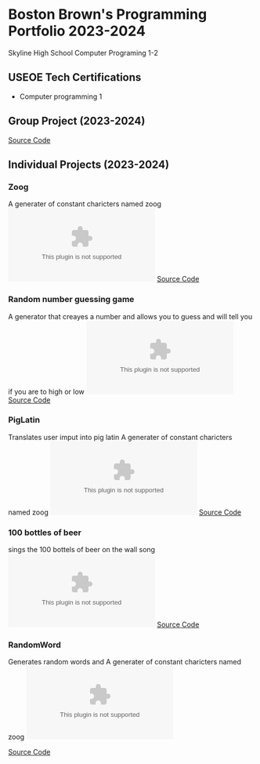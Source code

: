 # Boston Brown's Programming Portfolio 2023-2024
Skyline High School Computer Programing 1-2

## USEOE Tech Certifications 
* Computer programming 1

## Group Project (2023-2024)
[Source Code]([https://github.com/Sirpugington683/Programing-reposotory/files/14116280/zoogs.zip](https://replit.com/@9702029/OutstandingInsecureConnection))
## Individual Projects (2023-2024)

### Zoog
A generater of constant charicters named zoog
![Gameplay](https://github.com/Sirpugington683/Programing-reposotory/files/14116259/zoog.png.zip)
[Source Code](https://github.com/Sirpugington683/Programing-reposotory/files/14116280/zoogs.zip)

### Random number guessing game
A generator that creayes a number and allows you to guess and will tell you if you are to high or low
![Gameplay](https://github.com/Sirpugington683/Programing-reposotory/files/14144669/GuessingNum.png.zip)
[Source Code](https://github.com/Sirpugington683/Programing-reposotory/files/14144673/GuessingNumCode.png.zip)

### PigLatin
Translates user imput into pig latin
A generater of constant charicters named zoog
![Gameplay](https://github.com/Sirpugington683/Programing-reposotory/files/14144683/PigLatin.png.zip)
[Source Code](https://github.com/Sirpugington683/Programing-reposotory/files/14144695/Screenshot.2024-02-02.at.12.45.07.PM.png.zip)


### 100 bottles of beer
sings the 100 bottels of beer on the wall song
![Gameplay](https://github.com/Sirpugington683/Programing-reposotory/files/14144705/100Beer.png.zip)
[Source Code](https://github.com/Sirpugington683/Programing-reposotory/files/14144712/Screenshot.2024-02-02.at.12.47.51.PM.png.zip)


### RandomWord
Generates random words and
A generater of constant charicters named zoog
![Gameplay](https://github.com/Sirpugington683/Programing-reposotory/files/14144749/ranWord.2.png.zip)

[Source Code](https://github.com/Sirpugington683/Programing-reposotory/files/14144744/Screenshot.2024-02-02.at.12.49.19.PM.png.zip)
